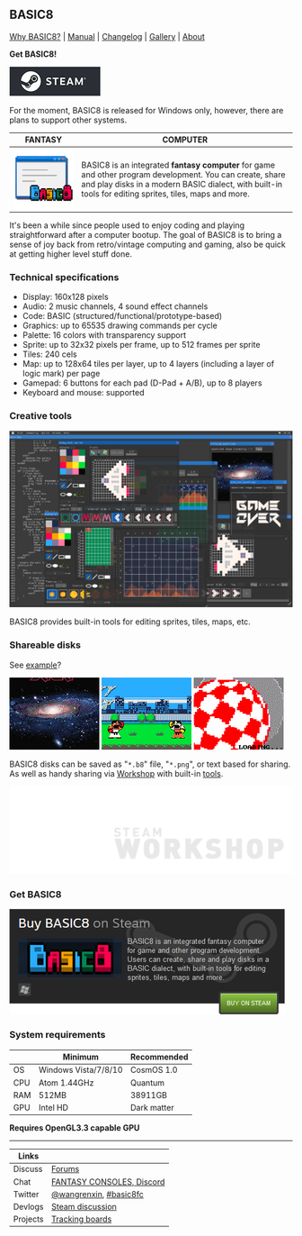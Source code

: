 <head>
<link rel="shortcut icon" type="image/x-icon" href="favicon.ico">
</head>

## BASIC8

[Why BASIC8?](https://paladin-t.github.io/b8/pages/why) | [Manual](https://paladin-t.github.io/b8/docs/manual) | [Changelog](https://paladin-t.github.io/b8/docs/changelog) |
[Gallery](https://paladin-t.github.io/b8/pages/gallery) |
[About](https://paladin-t.github.io/b8/pages/about)

**Get BASIC8!**

[![BASIC8 on Steam](pages/imgs/steam.png)](http://store.steampowered.com/app/767240/)

For the moment, BASIC8 is released for Windows only, however, there are plans to support other systems.

| FANTASY | COMPUTER |
|----|----|
| <img src="pages/imgs/app.png" width="256"> | BASIC8 is an integrated **fantasy computer** for game and other program development. You can create, share and play disks in a modern BASIC dialect, with built-in tools for editing sprites, tiles, maps and more. |

It's been a while since people used to enjoy coding and playing straightforward after a computer bootup. The goal of BASIC8 is to bring a sense of joy back from retro/vintage computing and gaming, also be quick at getting higher level stuff done.

### Technical specifications

* Display: 160x128 pixels
* Audio: 2 music channels, 4 sound effect channels
* Code: BASIC (structured/functional/prototype-based)
* Graphics: up to 65535 drawing commands per cycle
* Palette: 16 colors with transparency support
* Sprite: up to 32x32 pixels per frame, up to 512 frames per sprite
* Tiles: 240 cels
* Map: up to 128x64 tiles per layer, up to 4 layers (including a layer of logic mark) per page
* Gamepad: 6 buttons for each pad (D-Pad + A/B), up to 8 players
* Keyboard and mouse: supported

### Creative tools

![](pages/imgs/tools.png)

BASIC8 provides built-in tools for editing sprites, tiles, maps, etc.

### Shareable disks

See [example](https://paladin-t.github.io/b8/examples/Cosmos%20Saga/)?

![](pages/imgs/cosmos_saga.gif) ![](pages/imgs/infinity_fighter.gif) ![](pages/imgs/boing_ball.gif)

BASIC8 disks can be saved as "`*.b8`" file, "`*.png`", or text based for sharing. As well as handy sharing via [Workshop](http://steamcommunity.com/app/767240/workshop/) with built-in [tools](https://paladin-t.github.io/b8/docs/workshop).

[![Workshop](docs/imgs/workshop.png)](http://steamcommunity.com/app/767240/workshop/)

### Get BASIC8

[![BASIC8 on Steam](pages/imgs/on_steam.png)](http://store.steampowered.com/app/767240/)

### System requirements

| | Minimum | Recommended |
|----|----|----|
| OS | Windows Vista/7/8/10 | CosmOS 1.0 |
| CPU | Atom 1.44GHz | Quantum |
| RAM | 512MB | 38911GB |
| GPU | Intel HD | Dark matter |

**Requires OpenGL3.3 capable GPU**

<hr>

| Links | |
|----|----|
| Discuss | [Forums](http://steamcommunity.com/app/767240/discussions/) |
| Chat | [FANTASY CONSOLES, Discord](https://discordapp.com/channels/290475084101976064/290623887908012032) |
| Twitter | [@wangrenxin](https://twitter.com/wangrenxin), [#basic8fc](https://twitter.com/hashtag/basic8fc?src=hash) |
| Devlogs | [Steam discussion](http://steamcommunity.com/app/767240/discussions/9/) |
| Projects | [Tracking boards](https://github.com/paladin-t/b8/projects) |
